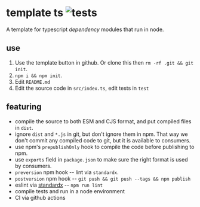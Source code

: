 # template ts ![tests](https://github.com/nichoth/template-ts/actions/workflows/nodejs.yml/badge.svg)

A template for typescript *dependency* modules that run in node.

## use

1. Use the template button in github. Or clone this then `rm -rf .git && git init`.
2. `npm i && npm init`.
3. Edit `README.md`
4. Edit the source code in `src/index.ts`, edit tests in `test`

## featuring

* compile the source to both ESM and CJS format, and put compiled files in `dist`.
* ignore `dist` and `*.js` in git, but don't ignore them in npm. That way we don't commit any compiled code to git, but it is available to consumers.
* use npm's `prepublishOnly` hook to compile the code before publishing to npm.
* use `exports` field in `package.json` to make sure the right format is used by consumers.
* `preversion` npm hook -- lint via `standardx`.
* `postversion` npm hook -- `git push && git push --tags && npm publish`
* eslint via [standardx](https://www.npmjs.com/package/standardx) -- `npm run lint`
* compile tests and run in a node environment
* CI via github actions
